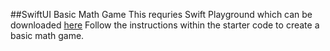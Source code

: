 ##SwiftUI Basic Math Game
This requries Swift Playground which can be downloaded [here](https://developer.apple.com/swift-playgrounds/)
Follow the instructions within the starter code to create a basic math game. 

